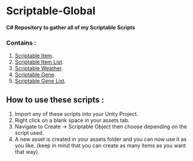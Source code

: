 # Scriptable-Global
**C# Repository to gather all of my Scriptable Scripts**

### Contains :
1. [Scriptable Item](https://github.com/MathisChartouni/Scriptable-Item).
2. [Scriptable Item List](https://github.com/MathisChartouni/Scriptable-Item-List).
3. [Scriptable Weather](https://github.com/MathisChartouni/Scriptable-Weather).
4. [Scriptable Gene](https://github.com/MathisChartouni/Scriptable-Gene).
5. [Scriptable Gene List](https://github.com/MathisChartouni/Scriptable-Gene).

## How to use these scripts :

1. Import any of these scripts into your Unity Project.
2. Right click on a blank space in your assets tab.
3. Navigate to Create -> Scriptable Object then choose depending on the script used.
4. A new asset is created in your assets folder and you can now use it as you like.
(keep in mind that you can create as many items as you want that way).
